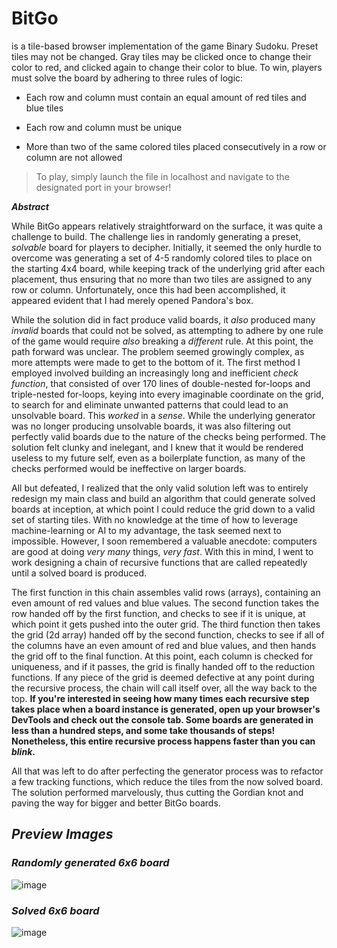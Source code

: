 # BitGo
is a tile-based browser implementation of the game Binary Sudoku.
Preset tiles may not be changed. Gray tiles may be clicked once to change their color to red, and clicked again to change their color to blue. To win, players must solve the board by adhering to three rules of logic: 

* Each row and column must contain an equal amount of red tiles and blue tiles

* Each row and column must be unique 

* More than two of the same colored tiles placed consecutively in a row or column are not allowed

> To play, simply launch the file in localhost and navigate to the designated port in your browser!

**_Abstract_**

While BitGo appears relatively straightforward on the surface, it was quite a challenge to build. The challenge lies in randomly generating a preset, *solvable* board for players to decipher. Initially, it seemed the only hurdle to overcome was generating a set of 4-5 randomly colored tiles to place on the starting 4x4 board, while keeping track of the underlying grid after each placement, thus ensuring that no more than two tiles are assigned to any row or column. Unfortunately, once this had been accomplished, it appeared evident that I had merely opened Pandora's box. 

While the solution did in fact produce valid boards, it *also* produced many *invalid* boards that could not be solved, as attempting to adhere by one rule of the game would require *also* breaking a *different* rule. At this point, the path forward was unclear. The problem seemed growingly complex, as more attempts were made to get to the bottom of it. The first method I employed involved building an increasingly long and inefficient *check function*, that consisted of over 170 lines of double-nested for-loops and triple-nested for-loops, keying into every imaginable coordinate on the grid, to search for and eliminate unwanted patterns that could lead to an unsolvable board. This *worked* in a *sense*. While the underlying generator was no longer producing unsolvable boards, it was also filtering out perfectly valid boards due to the nature of the checks being performed. The solution felt clunky and inelegant, and I knew that it would be rendered useless to my future self, even as a boilerplate function, as many of the checks performed would be ineffective on larger boards.

All but defeated, I realized that the only valid solution left was to entirely redesign my main class and build an algorithm that could generate solved boards at inception, at which point I could reduce the grid down to a valid set of starting tiles. With no knowledge at the time of how to leverage machine-learning or AI to my advantage, the task seemed next to impossible. However, I soon remembered a valuable anecdote: computers are good at doing *very many* things, *very fast*. With this in mind, I went to work designing a chain of recursive functions that are called repeatedly until a solved board is produced. 

The first function in this chain assembles valid rows (arrays), containing an even amount of red values and blue values. The second function takes the row handed off by the first function, and checks to see if it is unique, at which point it gets pushed into the outer grid. The third function then takes the grid (2d array) handed off by the second function, checks to see if all of the columns have an even amount of red and blue values, and then hands the grid off to the final function. At this point, each column is checked for uniqueness, and if it passes, the grid is finally handed off to the reduction functions. If any piece of the grid is deemed defective at any point during the recursive process, the chain will call itself over, all the way back to the top. **If you're interested in seeing how many times each recursive step takes place when a board instance is generated, open up your browser's DevTools and check out the console tab. Some boards are generated in less than a hundred steps, and some take thousands of steps! Nonetheless, this entire recursive process happens faster than you can _blink_.**

All that was left to do after perfecting the generator process was to refactor a few tracking functions, which reduce the tiles from the now solved board. The solution performed marvelously, thus cutting the Gordian knot and paving the way for bigger and better BitGo boards.


## _Preview Images_

### _Randomly generated 6x6 board_

![image](https://user-images.githubusercontent.com/95946808/202943338-f6278e85-40a6-40eb-8423-9fc0413400bf.png)

### _Solved 6x6 board_

![image](https://user-images.githubusercontent.com/95946808/202943404-e4570f3f-03ce-4bdd-98c9-203bb56ce8b8.png)